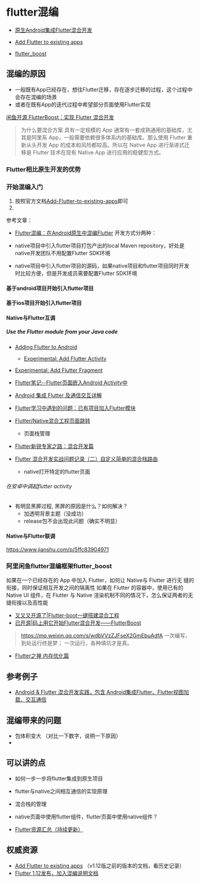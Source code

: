 # flutter混编

* [原生Android集成Flutter混合开发](https://juejin.im/post/5dd6596b5188254e207cafbd)

* [Add Flutter to existing apps](https://github.com/flutter/flutter/wiki/Add-Flutter-to-existing-apps)
* [flutter_boost](https://github.com/alibaba/flutter_boost)

## 混编的原因

* 一般既有App已经存在，想往Flutter迁移，存在逐步迁移的过程，这个过程中会存在混编的场景
* 或者在既有App的迭代过程中希望部分页面使用Flutter实现


[闲鱼开源 FlutterBoost：实现 Flutter 混合开发](https://www.infoq.cn/article/VBqfCIuwdjtU_CmcKaEu)
>为什么要混合方案
具有一定规模的 App 通常有一套成熟通用的基础库，尤其是阿里系 App，一般需要依赖很多体系内的基础库。那么使用 Flutter 重新从头开发 App 的成本和风险都较高。所以在 Native App 进行渐进式迁移是 Flutter 技术在现有 Native App 进行应用的稳健型方式。

### Flutter相比原生开发的优势

### 开始混编入门

1. 按照官方文档[Add-Flutter-to-existing-apps](https://github.com/flutter/flutter/wiki/Add-Flutter-to-existing-apps)即可
2. 

参考文章：
* [Flutter混编：在Android原生中混编Flutter](https://kevinwu.cn/p/964c6c3/#%E6%96%B0%E5%BB%BAFlutter-Module)
开发方式分两种：

* native项目中引入flutter项目打包产出的local Maven repository，好处是native开发团队不用配置Flutter SDK环境
* native项目中引入flutter项目的源码，如果native项目和flutter项目同时开发时比较方便，但是开发成员需要配置Flutter SDK环境

#### 基于android项目开始引入flutter项目

#### 基于ios项目开始引入flutter项目

#### Native与Flutter互调

##### Use the Flutter module from your Java code

* [Adding Flutter to Android](https://github.com/flutter/flutter/wiki/Adding-Flutter-to-Android)
  * [Experimental: Add Flutter Activity](https://github.com/flutter/flutter/wiki/Experimental:-Add-Flutter-Activity)

* [Experimental: Add Flutter Fragment](https://github.com/flutter/flutter/wiki/Experimental:-Add-Flutter-Fragment)

* [Flutter笔记--Flutter页面嵌入Android Activity中](https://www.jianshu.com/p/cf7cf1b640ee)

* [Android 集成 Flutter 及通信交互详解](https://blog.csdn.net/u013718120/article/details/86679147)
* [Flutter学习中遇到的问题：已有项目加入Flutter模块](http://www.imooc.com/article/252080)

* [Flutter/Native混合工程页面跳转](https://www.jianshu.com/p/baf121e37b03)
  * 页面栈管理
* [Flutter新锐专家之路：混合开发篇](https://zhuanlan.zhihu.com/p/42273996)
* [Flutter 混合开发实战问题记录（二）自定义简单的混合栈路由](https://juejin.im/post/5c7a26faf265da2da8358eb1)
  * native打开特定的flutter页面

###### 在安卓中调起flutter activity

* 有明显黑屏过程, 黑屏的原因是什么？如何解决？
  * 加透明背景主题（没成功）
  * release包不会出现此问题（确实不明显）

#### Native与Flutter联调
https://www.jianshu.com/p/5ffc83904971

### 阿里闲鱼flutter混编框架flutter_boost

如果在一个已经存在的 App 中加入 Flutter，如何让 Native与 Flutter 进行无 缝的衔接，同时保证相互开发之间的隔离性
如果在 Flutter 的容器中，使用已有的 Native UI 组件，在 Flutter 与 Native 渲染机制不同的情况下，怎么保证两者的无缝衔接以及高性能

* [又又又开源了|Flutter-boot一键搭建混合工程](https://www.yuque.com/xytech/flutter/wy7zem)
* [已开源|码上用它开始Flutter混合开发——FlutterBoost](https://www.yuque.com/xytech/flutter/hhnyho)
>
> https://mp.weixin.qq.com/s/wdbVVzZJFseX2GmEbuAdfA
一次编写，到处运行终是梦；
一次运行，各种填坑才是真。


* [Flutter之禅 内存优化篇](https://www.jianshu.com/p/9ff7a9a5dfec)


## 参考例子
* [Android & Flutter 混合开发实践，包含 Android集成Flutter、Flutter视图加载、交互通信](https://github.com/songxiaoliang/flutter-android-hybrid)

## 混编带来的问题

* 包体积变大 （对比一下数字，说明一下原因）
* 





## 可以讲的点

* 如何一步一步将flutter集成到原生项目
* flutter与native之间相互通信的实现原理
* 混合栈的管理
* native页面中使用flutter组件，flutter页面中使用native组件？



* [Flutter资源汇总（持续更新）](https://juejin.im/post/5dadbc97f265da5b7d692464)

## 权威资源

* [Add Flutter to existing apps](https://github.com/flutter/flutter/wiki/Add-Flutter-to-existing-apps) （v1.12版之前的版本的文档，看历史记录）
* [Flutter 1.12发布，加入混编说明文档](https://flutter.dev/docs/development/add-to-app)